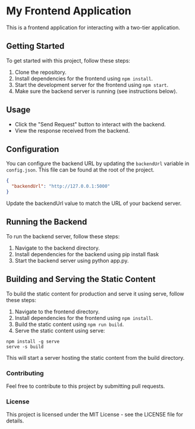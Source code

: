 # My Frontend Application

This is a frontend application for interacting with a two-tier application.

## Getting Started

To get started with this project, follow these steps:

1. Clone the repository.
2. Install dependencies for the frontend using `npm install`.
3. Start the development server for the frontend using `npm start`.
4. Make sure the backend server is running (see instructions below).

## Usage

- Click the "Send Request" button to interact with the backend.
- View the response received from the backend.

## Configuration

You can configure the backend URL by updating the `backendUrl` variable in `config.json`. This file can be found at the root of the project.

```json
{
  "backendUrl": "http://127.0.0.1:5000"
}
```

Update the backendUrl value to match the URL of your backend server.

## Running the Backend
To run the backend server, follow these steps:

1. Navigate to the backend directory.
2. Install dependencies for the backend using pip install flask
3. Start the backend server using python app.py.


## Building and Serving the Static Content
To build the static content for production and serve it using serve, follow these steps:

1. Navigate to the frontend directory.
2. Install dependencies for the frontend using `npm install`.
3. Build the static content using `npm run build`.
4. Serve the static content using serve:
```
npm install -g serve
serve -s build
```

This will start a server hosting the static content from the build directory. 

### Contributing
Feel free to contribute to this project by submitting pull requests.

### License
This project is licensed under the MIT License - see the LICENSE file for details.